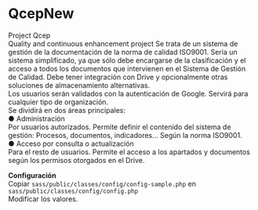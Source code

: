 # QcepNew  
Project Qcep  
Quality and continuous enhancement project
Se trata de un sistema de gestión de la documentación de la norma de calidad ISO9001.
Sería un sistema simplificado, ya que sólo debe encargarse de la clasificación y el acceso a
todos los documentos que intervienen en el Sistema de Gestión de Calidad.
Debe tener integración con Drive y opcionalmente otras soluciones de almacenamiento
alternativas.  
Los usuarios serán validados con la autenticación de Google.
Servirá para cualquier tipo de organización.  
Se dividirá en dos áreas principales:  
● Administración  
Por usuarios autorizados. Permite definir el contenido del sistema de gestión: Procesos,
documentos, indicadores... Según la norma ISO9001.  
● Acceso por consulta o actualización  
Para el resto de usuarios. Permite el acceso a los apartados y documentos según los
permisos otorgados en el Drive.

**Configuración**  
Copiar `sass/public/classes/config/config-sample.php` en `sass/public/classes/config/config.php`  
Modificar los valores.

